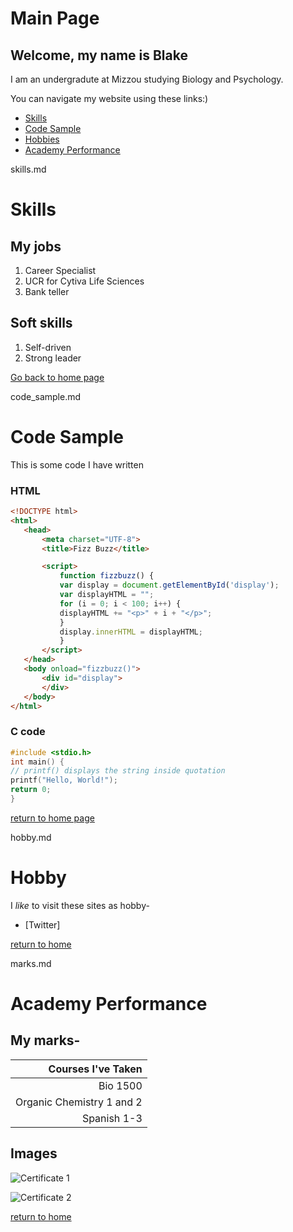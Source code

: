 # Main Page
## Welcome, my name is Blake

I am an undergradute at Mizzou studying Biology and Psychology.

You can navigate my website using these links:)

* [Skills](./skills.md)
* [Code Sample](./code_sample.md)
* [Hobbies](./hobby.md)
* [Academy Performance](./marks.md)

skills.md

# Skills

## My jobs
1. Career Specialist
1. UCR for Cytiva Life Sciences
1. Bank teller


## Soft skills
1. Self-driven
1. Strong leader

[Go back to home page](./README.md)

code_sample.md

# Code Sample

This is some code I have written

### HTML
```html
<!DOCTYPE html>
<html>
   <head>
       <meta charset="UTF-8">
       <title>Fizz Buzz</title>

       <script>
           function fizzbuzz() {
           var display = document.getElementById('display');
           var displayHTML = "";
           for (i = 0; i < 100; i++) {
           displayHTML += "<p>" + i + "</p>";
           }
           display.innerHTML = displayHTML;
           }
       </script>
   </head>
   <body onload="fizzbuzz()">
       <div id="display">
       </div>
   </body>
</html>
```

### C code

```c
#include <stdio.h>
int main() {
// printf() displays the string inside quotation
printf("Hello, World!");
return 0;
}
```

[return to home page](./README.md)

hobby.md

# Hobby

I _like_ to visit these sites as hobby-

* [Twitter]

[return to home](./README.md)

marks.md

# Academy Performance

## My marks-

| Courses I've Taken |
| ------------------:|
| Bio 1500|
| Organic Chemistry 1 and 2 |
| Spanish 1-3 |

## Images

![Certificate 1](https://career.missouri.edu/wp-content/uploads/sites/3/2018/08/CDNwithBackground-232x300.png)

![Certificate 2](https://cdn.cytivalifesciences.com/dmm3bwsv3/AssetStream.aspx?mediaformatid=10061&destinationid=10016&assetid=33409)

[return to home](./README.md)
